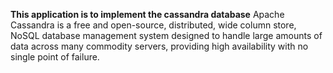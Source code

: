 ******This application is to implement the cassandra database******
Apache Cassandra is a free and open-source, distributed, wide column store, 
NoSQL database management system designed to handle large amounts of data across many commodity servers,
providing high availability with no single point of failure.



